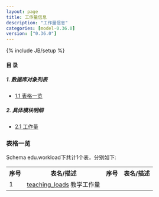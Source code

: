 ```yaml
---
layout: page
title: 工作量信息 
description: "工作量信息"
categories: [model-0.36.0]
version: ["0.36.0"]
---
```

{% include JB/setup %}

#### 目 录

##### 1. 数据库对象列表
  * [1.1 表格一览](index.html#表格一览)

##### 2. 具体模块明细
* [2.1 工作量](/model/edu/workload/core.html)

### 表格一览
Schema edu.workload下共计1个表，分别如下:

<table class="table table-bordered table-striped table-condensed">
  <tr>
    <th class="info_header text-center">序号</th>
    <th class="info_header">表名/描述</th>
    <th class="info_header text-center">序号</th>
    <th class="info_header">表名/描述</th>
  </tr>
  <tr>
    <td>1</td>
    <td><a href="/model/edu/workload/core.html#表格-teaching_loads-教学工作量">teaching_loads</a> 教学工作量</td>
    <td></td>
    <td></td>
  </tr>
</table>

